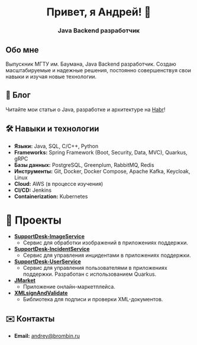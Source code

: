<p align="center">
  <h1 align="center">Привет, я Андрей! 👋</h1>
  <h3 align="center">Java Backend разработчик</h3>
</p>

## Обо мне

Выпускник МГТУ им. Баумана, Java Backend разработчик. Создаю масштабируемые и надежные решения, 
постоянно совершенствуя свои навыки и изучая новые технологии.

## 📰 Блог

Читайте мои статьи о Java, разработке и архитектуре на [Habr](https://habr.com/ru/users/br0mberg/)!

## 🛠️ Навыки и технологии

*   **Языки:** Java, SQL, C/C++, Python
*   **Frameworks:** Spring Framework (Boot, Security, Data, MVC), Quarkus, gRPC
*   **Базы данных:** PostgreSQL, Greenplum, RabbitMQ, Redis
*   **Инструменты:** Git, Docker, Docker Compose, Apache Kafka, Keycloak, Linux
*   **Cloud:** AWS (в процессе изучения)
*   **CI/CD:** Jenkins
*   **Containerization:** Kubernetes

# 🚀 Проекты

*   **[SupportDesk-ImageService](https://github.com/br0mberg/SupportDesk-ImageService)**
    *   Сервис для обработки изображений в приложениях поддержки.
*   **[SupportDesk-IncidentService](https://github.com/br0mberg/SupportDesk-IncidentService)**
    *   Сервис для управления инцидентами в приложениях поддержки.
*   **[SupportDesk-UserService](https://github.com/br0mberg/SupportDesk-UserService)**
    *   Сервис для управления пользователями в приложениях поддержки. Разработан с использованием Quarkus.
*   **[JMarket](https://github.com/br0mberg/JMarket)**
    *   Приложение онлайн-маркетплейса.
*   **[XMLsignAndValidate](https://github.com/br0mberg/XMLsignAndValidate)**
    *   Библиотека для подписи и проверки XML-документов.

## ✉️ Контакты

*   **Email:** [andrey@brombin.ru](mailto:andrey@brombin.ru)
